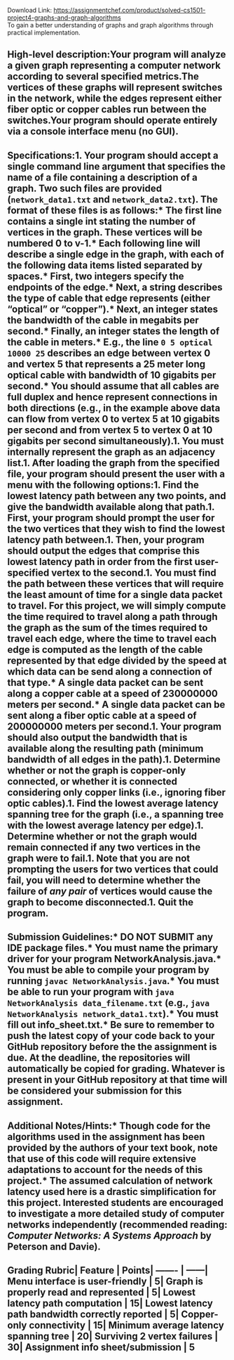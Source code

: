 Download Link: https://assignmentchef.com/product/solved-cs1501-project4-graphs-and-graph-algorithms
<br>
To gain a better understanding of graphs and graph algorithms through practical implementation.

## High-level description:Your program will analyze a given graph representing a computer network according to several specified metrics.The vertices of these graphs will represent switches in the network, while the edges represent either fiber optic or copper cables run between the switches.Your program should operate entirely via a console interface menu (no GUI).

## Specifications:1. Your program should accept a single command line argument that specifies the name of a file containing a description of a graph. Two such files are provided (`network_data1.txt` and `network_data2.txt`). The format of these files is as follows:* The first line contains a single int stating the number of vertices in the graph. These vertices will be numbered 0 to v-1.* Each following line will describe a single edge in the graph, with each of the following data items listed separated by spaces.* First, two integers specify the endpoints of the edge.* Next, a string describes the type of cable that edge represents (either “optical” or “copper”).* Next, an integer states the bandwidth of the cable in megabits per second.* Finally, an integer states the length of the cable in meters.* E.g., the line `0 5 optical 10000 25` describes an edge between vertex 0 and vertex 5 that represents a 25 meter long optical cable with bandwidth of 10 gigabits per second.* You should assume that all cables are full duplex and hence represent connections in both directions (e.g., in the example above data can flow from vertex 0 to vertex 5 at 10 gigabits per second and from vertex 5 to vertex 0 at 10 gigabits per second simultaneously).1. You must internally represent the graph as an adjacency list.1. After loading the graph from the specified file, your program should present the user with a menu with the following options:1. Find the __lowest latency path__ between any two points, and give the bandwidth available along that path.1. First, your program should prompt the user for the two vertices that they wish to find the lowest latency path between.1. Then, your program should output the edges that comprise this lowest latency path in order from the first user-specified vertex to the second.1. You must find the path between these vertices that will require the least amount of time for a single data packet to travel. For this project, we will simply compute the time required to travel along a path through the graph as the sum of the times required to travel each edge, where the time to travel each edge is computed as the length of the cable represented by that edge divided by the speed at which data can be send along a connection of that type.* A single data packet can be sent along a copper cable at a speed of 230000000 meters per second.* A single data packet can be sent along a fiber optic cable at a speed of 200000000 meters per second.1. Your program should also output the bandwidth that is available along the resulting path (minimum bandwidth of all edges in the path).1. Determine whether or not the graph is __copper-only connected__, or whether it is connected considering only copper links (i.e., ignoring fiber optic cables).1. Find the __lowest average latency spanning tree__ for the graph (i.e., a spanning tree with the lowest average latency per edge).1. Determine whether or not the graph would remain connected if __any two vertices in the graph were to fail__.1. Note that you are not prompting the users for two vertices that could fail, you will need to determine whether the failure of *any pair* of vertices would cause the graph to become disconnected.1. Quit the program.

## Submission Guidelines:* **DO NOT SUBMIT** any IDE package files.* You must name the primary driver for your program NetworkAnalysis.java.* You must be able to compile your program by running `javac NetworkAnalysis.java`.* You must be able to run your program with `java NetworkAnalysis data_filename.txt` (e.g., `java NetworkAnalysis network_data1.txt`).* You must fill out info_sheet.txt.* Be sure to remember to push the latest copy of your code back to your GitHub repository before the the assignment is due. At the deadline, the repositories will automatically be copied for grading. Whatever is present in your GitHub repository at that time will be considered your submission for this assignment.

## Additional Notes/Hints:* Though code for the algorithms used in the assignment has been provided by the authors of your text book, note that use of this code will require extensive adaptations to account for the needs of this project.* The assumed calculation of network latency used here is a drastic simplification for this project. Interested students are encouraged to investigate a more detailed study of computer networks independently (recommended reading: _Computer Networks: A Systems Approach_ by Peterson and Davie).

## Grading Rubric| Feature | Points| ——- | ——| Menu interface is user-friendly | 5| Graph is properly read and represented | 5| Lowest latency path computation | 15| Lowest latency path bandwidth correctly reported | 5| Copper-only connectivity | 15| Minimum average latency spanning tree | 20| Surviving 2 vertex failures | 30| Assignment info sheet/submission | 5